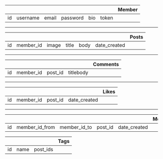 |&nbsp;|&nbsp;|&nbsp;|&nbsp;|&nbsp;|&nbsp;|Member|
|:---:|:---:|:---:|:---:|:---:|:---:|:---:|
|id|username|email|password|bio|token|
____
|&nbsp;|&nbsp;|&nbsp;|&nbsp;|&nbsp;|&nbsp;|Posts|
|:-:|:-:|:---:|:---:|:---:|:---:|:---:|
|id|member_id|image|title|body|date_created|
____
|&nbsp;|&nbsp;   |&nbsp; |&nbsp;   |Comments|
|:----:|:-------:|:-----:|:-------:|:------:|
|id    |member_id|post_id|titlebody|&nbsp;  |
____
|&nbsp;|&nbsp;   |&nbsp; |&nbsp;      |Likes|
|:----:|:-------:|:-----:|:----------:|:---:|
|id    |member_id|post_id|date_created|     |
____
|&nbsp;|&nbsp;        |&nbsp;      |&nbsp; | &nbsp;     |Message|
|:----:|:------------:|:----------:|:-----:|:----------:|:-----:|
|id    |member_id_from|member_id_to|post_id|date_created|       | 

|&nbsp;|&nbsp;|&nbsp;  |Tags   |
|:----:|:----:|:------:|:-----:|
|id    |name  |post_ids|&nbsp; |